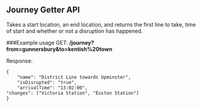 ## Journey Getter API

Takes a start location, an end location, and returns the first line to take, time of start and whether
or not a disruption has happened.

###Example usage
GET:  __/journey?from=gunnersbury&to=kentish%20town__

Response:

    {
        "name": "District Line towards Upminster", 
        "isDisrupted": "true", 
        "arrivalTime": "13:02:00", 
	"changes": ["Victoria Station", "Euston Station"]
    }
